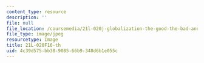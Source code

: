 ```yaml
---
content_type: resource
description: ''
file: null
file_location: /coursemedia/21l-020j-globalization-the-good-the-bad-and-the-in-between-fall-2016/4c39d575bb38908566b9348d6b1e055c_21L-020F16-th.jpg
file_type: image/jpeg
resourcetype: Image
title: 21L-020F16-th
uid: 4c39d575-bb38-9085-66b9-348d6b1e055c
---
```

